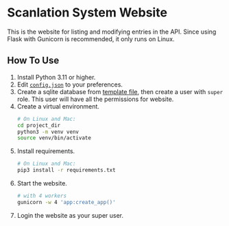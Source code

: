 # Scanlation System Website
This is the website for listing and modifying entries in the API. Since using Flask with Gunicorn is recommended, it only runs on Linux.
## How To Use

1. Install Python 3.11 or higher.
2. Edit [`config.json`](https://github.com/NandeMD/scanlation_sys/blob/main/website/config.json) to your preferences.
3. Create a sqlite database from [template file](https://github.com/NandeMD/scanlation_sys/blob/main/website/website/generate_database_tables.sql), then create a user with `super` role. This user will have all the permissions for website.
4. Create a virtual environment.
    ```bash
   # On Linux and Mac:
   cd project_dir
   python3 -m venv venv
   source venv/bin/activate
   ```
5. Install requirements.
   ```bash
   # On Linux and Mac:
   pip3 install -r requirements.txt
   ```
6. Start the website.
   ```bash
   # with 4 workers
   gunicorn -w 4 'app:create_app()'
   ```
7. Login the website as your super user.